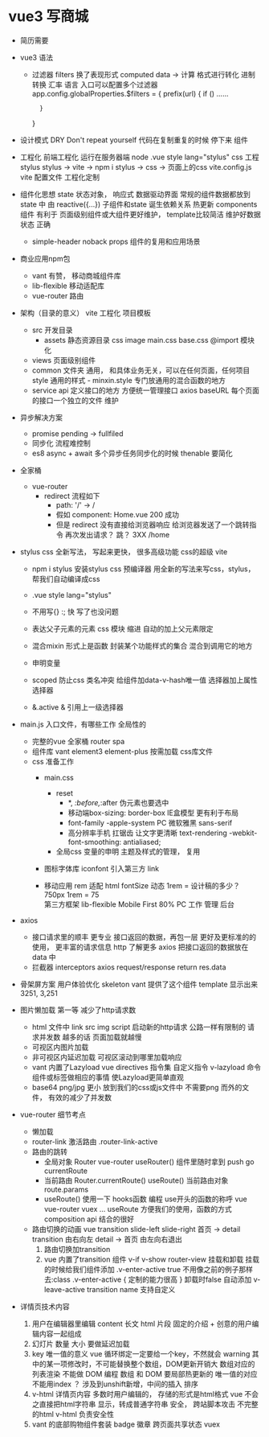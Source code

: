 # vue3 写商城 
- 简历需要 

- vue3 语法
    - 过滤器 filters 换了表现形式
        computed data -> 计算
        格式进行转化 进制转换 汇率 语言 
        入口可以配置多个过滤器
        app.config.globalProperties.$filters = {
            prefix(url) {
                if () ......
                
            }
        }

- 设计模式
    DRY  Don't repeat yourself
    代码在复制重复的时候  停下来
    组件 

- 工程化 
    前端工程化  运行在服务器端 node
    .vue   style  lang="stylus"  css  工程 stylus
    stylus -> vite -> npm i stylus -> css -> 页面上的css
    vite.config.js  vite 配置文件 工程化定制

- 组件化思想
    state  状态对象， 响应式  数据驱动界面
    常规的组件数据都放到state 中 由 reactive({...})
    子组件和state 诞生依赖关系  热更新
    components 组件 有利于 页面级别组件或大组件更好维护， template比较简洁
    维护好数据状态  正确
    - simple-header
        noback props 组件的复用和应用场景

- 商业应用npm包
    - vant  有赞， 移动商城组件库
    - lib-flexible   移动适配库
    - vue-router    路由

- 架构（目录的意义）
    vite  工程化  项目模板
    - src  开发目录
        - assets  静态资源目录
            css image 
            main.css  base.css  @import 模块化
    - views 页面级别组件
    - common 文件夹
        通用， 和具体业务无关，可以在任何页面，任何项目
        style  通用的样式
            - minxin.style
                专门放通用的混合函数的地方
    - service   api
        定义接口的地方
        方便统一管理接口 axios  baseURL
        每个页面的接口一个独立的文件  维护

- 异步解决方案
    - promise pending -> fullfiled
    - 同步化  流程难控制
    - es8 async + await  多个异步任务同步化的时候 thenable 要简化
    

- 全家桶
    - vue-router
        - redirect
            流程如下
            - path: '/'   -> /
            - 假如 component: Home.vue  200 成功
            - 但是 redirect
                没有直接给浏览器响应
                给浏览器发送了一个跳转指令
                再次发出请求？ 跳？ 3XX /home
- stylus
    css 全新写法， 写起来更快， 很多高级功能
    css的超级 vite
    - npm i stylus
        安装stylus css 预编译器
        用全新的写法来写css，stylus，帮我们自动编译成css

    - .vue  style lang="stylus"
    - 不用写{} :; 快
        写了也没问题
    - 表达父子元素的元素  css 模块
        缩进  自动的加上父元素限定
    - 混合mixin
        形式上是函数
        封装某个功能样式的集合
        混合到调用它的地方
    - 申明变量
    - scoped
        防止css 类名冲突
        给组件加data-v-hash唯一值
        选择器加上属性选择器
    - &.active
        & 引用上一级选择器

- main.js 入口文件，有哪些工作
    全局性的
    - 完整的vue 全家桶 
        router  spa 
    - 组件库 
        vant element3 element-plus 
        按需加载
        css库文件
    - css 准备工作
        - main.css
            - reset 
                - *, *:before,*:after 伪元素也要选中
                - 移动端box-sizing: border-box IE盒模型 更有利于布局
                - font-family  -apple-system   PC 微软雅黑   sans-serif
                - 高分辨率手机  扛锯齿 让文字更清晰
                    text-rendering
                    -webkit-font-smoothing: antialiased;
            - 全局css 变量的申明  主题及样式的管理， 复用 
        - 图标字体库
            iconfont
            引入第三方 link

        - 移动应用 
            rem  适配  html fontSize 动态  1rem = 设计稿的多少？ 750px   1rem = 75  
            第三方框架 lib-flexible 
            Mobile First  80% 
            PC  工作 管理  后台 

- axios
    - 接口请求里的顺丰
        更专业
        接口返回的数据，再包一层 更好及更标准的的使用， 更丰富的请求信息
        http 了解更多
        axios 把接口返回的数据放在 data 中
    - 拦截器  interceptors
        axios request/response
        return res.data

- 骨架屏方案 用户体验优化
    skeleton vant 提供了这个组件
    <van-skeleton :row="3" :loading="state.loading">
        template 显示出来
    </van-skeleton>
    3251, 3,251

- 图片懒加载
    第一等 减少了http请求数
    - html 文件中 link src img script 启动新的http请求
        公路一样有限制的
        请求并发数 越多的话 页面加载就越慢
    - 可视区内图片加载
    - 非可视区内延迟加载 可视区滚动到哪里加载响应
    - vant 内置了Lazyload
        vue directives 指令集 自定义指令 v-lazyload
        命令组件或标签做相应的事情
        使Lazyload更简单直观
    - base64 png/jpg  更小 放到我们的css或js文件中 不需要png 而外的文件，
      有效的减少了并发数

- vue-router 细节考点
    - 懒加载
    - router-link  激活路由
        .router-link-active
    - 路由的跳转
        - 全局对象 Router vue-router  useRouter() 组件里随时拿到
            push go currentRoute
        - 当前路由  Router.currentRoute()
            useRoute() 当前路由对象
            route.params
        - useRoute()  使用一下  hooks函数 编程
            use开头的函数的称呼
            vue vue-router vuex ... useRoute  方便我们的使用，函数的方式
            composition api 结合的很好
    - 路由切换的动画
        vue transition
        slide-left slide-right
        首页  ->  detail
        transition  由右向左
        detail  ->  首页   由左向右退出
        1. 路由切换加transition
            <transition>
            </transtion>
        2. vue 内置了transition 组件
            v-if  v-show router-view  挂载和卸载
            挂载的时候给我们组件添加 .v-enter-active true 不用像之前的例子那样去:class
            .v-enter-active {
                定制的能力很高
            }
            卸载时false 自动添加 v-leave-active
            transition name 支持自定义

- 详情页技术内容
    1. 用户在编辑器里编辑
        content  长文  html 片段
        固定的介绍 + 创意的用户编辑内容一起组成
    2. 幻灯片 数量 大小
        要做延迟加载
    3. key 唯一值的意义
        vue 循环绑定一定要给一个key，不然就会 warning
        其中的某一项修改时，不可能替换整个数组，DOM更新开销大
        数组对应的列表渲染 不能做 DOM 编程
        数组 和 DOM 要局部热更新的 唯一值的对应
        不能用index ？ 涉及到unshift新增，中间的插入 排序
    4. v-html
        详情页内容 多数时用户编辑的， 存储的形式是html格式
        vue 不会之直接把html字符串 显示，转成普通字符串
        安全， 跨站脚本攻击 不完整的html
        v-html  负责安全性
    5. vant 的底部购物组件套装
        badge 徽章  跨页面共享状态 vuex
        












